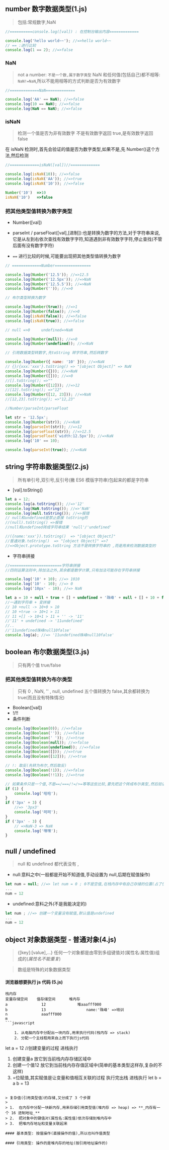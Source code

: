 ## number 数字数据类型(1.js)

> 包括:常规数字,NaN

```javascript
//==========console.log([val]) : 在控制台输出内容=============

console.log('hello world~~'); //=>hello world~~
// == :进行比较
console.log(1 == 2); //=>false
```

### NaN

> not a number: `不是一个数,属于数字类型`
> NaN 和任何值(包括自己)都不相等: `NaN!=NaN`,所以不能用相等的方式判断是否为有效数字

```javascript
//=============NaN=============

console.log('AA' == NaN); //=>false
console.log(10 == NaN); //=>false
console.log(NaN == NaN); //=>false
```

### isNaN

> 检测一个值是否为非有效数字 不是有效数字返回 true,是有效数字返回 false

在 isNaN 检测时,首先会验证的值是否为数字类型,如果不是,先 Number()这个方法,然后检测

```javascript
//=============isNaN([val])//=============

console.log(isNaN(10)); //=>false
console.log(isNaN('AA')); //=>true
console.log(isNaN('10')); //=>false

Number('10')  =>10
isNaN('10')   =>false


```

### 把其他类型值转换为数字类型

-   Number([val])

-   parseInt / parseFloat([val],[进制]):也是转换为数字的方法,对于字符串来说,它是从左到右依次查找有效数字字符,知道遇到非有效数字字符,停止查找(不管后面有没有数字字符)
-   `==` 进行比较的时候,可能要出现把其他类型值转换为数字

```javascript
// =============Number================

console.log(Number('12.5')); //=>12.5
console.log(Number('12.5px')); //=>NaN
console.log(Number('12.5.5')); //=>NaN
console.log(Number('')); //=>0

// 布尔类型转换为数字

console.log(Number(true)); //=>1
console.log(Number(false)); //=>0
console.log(isNaN(false)); //=>false
console.log(isNaN(true)); //=>false

// null =>0     undefined=>NaN

console.log(Number(null)); //=>0
console.log(Number(undefined)); //=>NaN

// 引用数据类型转数字,先toString 转字符串,然后转数字

console.log(Number({ name: '10' })); //=>NaN
// {}/{xxx:'xxx'}.toString() => "[object Object]" => NaN
console.log(Number({})); //=>NaN
console.log(Number([])); //=>0
//[].toString(); =>""
console.log(Number([12])); //=>12
//[12].toString(); =>"12"
console.log(Number([12, 23])); //=>NaN
//[12,23].toString(); =>"12,23"

//Number/parseInt/parseFloat

let str = '12.5px';
console.log(Number(str)); //=>NaN
console.log(parseInt(str)); //=>12
console.log(parseFloat(str)); //=>12.5
console.log(parseFloat('width:12.5px')); //=>NaN
console.log('10' == 10);

console.log(parseInt(true)); //=>NaN
```

## string 字符串数据类型(2.js)

> 所有单引号,双引号,反引号(撇 ES6 模版字符串)包起来的都是字符串

-   [val].toString()

```javascript
let a = 12;
console.log(a.toString()); //=>'12'
console.log(NaN.toString()); //=>'NaN'
console.log(null.toString()); //=>报错
// null和undefined是禁止直接 toString的
//(null).toString() =>报错
//null和undefined转成字符串结果 'null'/'undefined'

//({name:'xxx'}).toString()  => "[object Object]"
//普通对象.toString()  => "[object Object]" =>?
//=>Object.prototype.toString 方法不是转换字符串的 ,而是用来检测数据类型的
```

-   字符串拼接

```javascript
//=======================字符串拼接
//四则运算法则中,除加法之外,其余都是数学计算,只有加法可能存在字符串拼接

console.log('10' + 10); //=> 1010
console.log('10' - 10); //=> 0
console.log('10px' - 10); //=> NaN

let a = 10 + null + true + [] + undefined + '珠峰' + null + [] + 10 + false;
//一遇到字符串 + 变拼接
// 10 +null -> 10+0 > 10
// 10 +true -> 10+1 > 11
// 11 +[] -> 10+1 > 11 + '' -> '11'
//'11' + undefined -> '11undefined'
//..
//'11undefined珠峰null10false'
console.log(a); //=> '11undefined珠峰null10false'
```

## boolean 布尔数据类型(3.js)

> 只有两个值 true/false



### 把其他类型值转换为布尔类型

> 只有 0 , NaN, '' , null, undefined 五个值转换为 false,其余都转换为 true(而且没有特殊情况)

-   Boolean([val])
-   !/!!
-   条件判断



```javascript
console.log(Boolean(0)); //=>false
console.log(Boolean('')); //=>false
console.log(Boolean(' ')); //=>true
console.log(Boolean(null)); //=>false
console.log(Boolean(undefined)); //=>false
console.log(Boolean([])); //=>true
console.log(Boolean([12])); //=>true

// !: 取反(先转为布尔,然后取反)
console.log(Boolean(!1)); //=>false
console.log(Boolean(!!1)); //=>true

// 如果条件只是一个值,不是==/===/!=/>=等等这些比较,要先把这个转成布尔类型,然后验证真假
if (1) {
    console.log('哈哈');
}
if ('3px' + 3) {
    //=> '3px3'
    console.log('呵呵');
}
if ('3px' - 3) {
    // =>NaN-3 => NaN
    console.log('嘿嘿');
}
```

## null / undefined

> null 和 undefined 都代表没有 ,

-   null:意料之中(一般都是开始不知道值,手动设置为 null,后期在赋值操作)

```javascript
let num = null; //=> let num = 0 ; 0不是空值,在栈内存中有自己存储的位置(占了位置) 一般最好用null作为初始空值
...
num = 12

```

-   undefined:意料之外(不是我能决定的)

```javascript
let num ; //=> 创建一个变量没有赋值,默认值是undefined
...
num = 12

```

## object 对象数据类型 - 普通对象(4.js)

> {[key]:[value],...} 任何一个对象都是由零到多组键值对(属性名:属性值)组成的(_属性名不能重复_)

> 数组是特殊的对象数据类型

#### 浏览器想要执行 js 代码 (5.js)

```
栈内存
变量存储空间    值存储空间      堆内存
a               12              堆aaafff000
b               13                  name:'珠峰' =>培训
n               aaafff000
m
```javascript

    1. 从电脑内存中分配出一块内存,用来执行代码(栈内存 => stack)
    2. 分配一个主线程用来自上而下执行js代码

```
let a = 12  //创建变量的过程
进栈执行
1. 创建变量a 放它到当前栈内存存储区域中
2. 创建一个值12 放它到当前栈内存存值区域中(简单的基本类型这样存,复杂的不这样)
3. =位赋值,其实赋值是让变量和值相互关联的过程
执行完出栈
进栈执行
let b = a
b = 13
```

> 复杂值(引用类型值)的存储,又分成了 3 个步骤
>
> 1.  在内存中分配一块新内存,用来存储引用类型值(堆内存 => heap) => **_内存有一个 16 进制地址_**
> 2.  把对象中的键值对(属性名:属性值)依次存储到堆内存中
> 3.  把堆内存地址和变量关联起来

#### 基本类型: 按值操作(直接操作的值),所以也叫作值类型

#### 引用类型: 操作的是堆内存的地址(按引用地址操作的)
